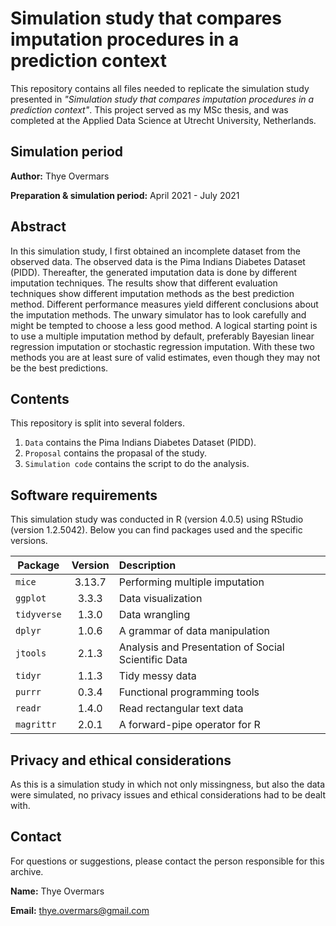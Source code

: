 # Simulation study that compares imputation procedures in a prediction context
This repository contains all files needed to replicate the simulation study presented in 
_"Simulation study that compares imputation procedures in a prediction context"_. This project served as my MSc thesis, and was completed at the Applied Data Science at Utrecht University, Netherlands.

## Simulation period 
**Author:** Thye Overmars

**Preparation & simulation period:** April 2021 - July 2021

## Abstract
In this simulation study, I first obtained an incomplete dataset from the observed data. The observed data is the Pima Indians Diabetes Dataset (PIDD). Thereafter, the generated imputation data is done by different imputation techniques. The results show that different evaluation techniques show different imputation methods as the best prediction method. Different performance measures yield different conclusions about the imputation methods. The unwary simulator has to look carefully and might be tempted to choose a less good method. A logical starting point is to use a multiple imputation method by default, preferably Bayesian linear regression imputation or stochastic regression imputation. With these two methods you are at least sure of valid estimates, even though they may not be the best predictions.

## Contents
This repository is split into several folders.
1. `Data` contains the Pima Indians Diabetes Dataset (PIDD).
2. `Proposal` contains the propasal of the study. 
3. `Simulation code` contains the script to do the analysis. 

## Software requirements
This simulation study was conducted in R (version 4.0.5) using RStudio (version 1.2.5042). 
Below you can find packages used and the specific versions.

| Package | Version | Description |
|---------|:-------:|:------------|
| `mice`   | 3.13.7   | Performing multiple imputation |
| `ggplot`  | 3.3.3   | Data visualization |
| `tidyverse` | 1.3.0 | Data wrangling |
| `dplyr`   | 1.0.6   | A grammar of data manipulation |
| `jtools`  | 2.1.3   | Analysis and Presentation of Social Scientific Data |
| `tidyr`   | 1.1.3   | Tidy messy data |
| `purrr`   | 0.3.4   | Functional programming tools |
| `readr`   | 1.4.0   | Read rectangular text data | 
| `magrittr` | 2.0.1  | A forward-pipe operator for R | 


## Privacy and ethical considerations
As this is a simulation study in which not only missingness, but also the data were simulated, no privacy issues and ethical considerations had to be dealt with.

## Contact
For questions or suggestions, please contact the person responsible for this archive.

**Name:** Thye Overmars

**Email:** thye.overmars@gmail.com

